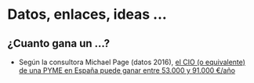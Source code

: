 # Datos, enlaces, ideas ...

## ¿Cuanto gana un ...?

* Según la consultora Michael Page (datos 2016), [el CIO (o equivalente) de una PYME en España puede ganar entre 53.000 y 91.000 €/año](http://www.michaelpage.es/sites/michaelpage.es/files/tecnologia2016.pdf)

